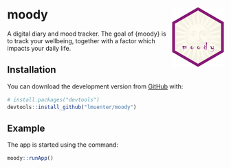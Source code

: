 
<!-- README.md is generated from README.Rmd. Please edit that file -->

# moody <img src="man/figures/logo.png" align="right" width="120" />

<!-- badges: start -->

<!-- badges: end -->

A digital diary and mood tracker. The goal of {moody} is to track your
wellbeing, together with a factor which impacts your daily life.

## Installation

You can download the development version from
[GitHub](https://github.com/) with:

``` r
# install.packages("devtools")
devtools::install_github("lmuenter/moody")
```

## Example

The app is started using the command:

``` r
moody::runApp()
```

